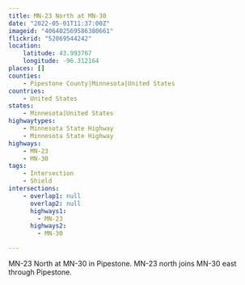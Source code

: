```yaml
---
title: MN-23 North at MN-30
date: "2022-05-01T11:37:00Z"
imageid: "406402569586380661"
flickrid: "52069544242"
location:
    latitude: 43.993767
    longitude: -96.312164
places: []
counties:
    - Pipestone County|Minnesota|United States
countries:
    - United States
states:
    - Minnesota|United States
highwaytypes:
    - Minnesota State Highway
    - Minnesota State Highway
highways:
    - MN-23
    - MN-30
tags:
    - Intersection
    - Shield
intersections:
    - overlap1: null
      overlap2: null
      highways1:
        - MN-23
      highways2:
        - MN-30

---
```

MN-23 North at MN-30 in Pipestone.  MN-23 north joins MN-30 east through Pipestone.